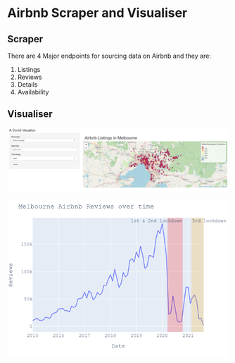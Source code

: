 # Airbnb Scraper and Visualiser

## Scraper
There are 4 Major endpoints for sourcing data on Airbnb and they are:
1. Listings
2. Reviews
3. Details
4. Availability

## Visualiser
![app](www/app.png)

![app](www/time.png)


